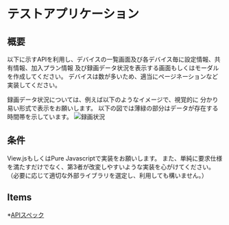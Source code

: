 # テストアプリケーション

## 概要

以下に示すAPIを利用し、デバイスの一覧画面及び各デバイス毎に設定情報、共有情報、加入プラン情報
及び録画データ状況を表示する画面もしくはモーダルを作成してください。
デバイスは数が多いため、適当にページネーションなど実装してください。

録画データ状況については、例えば以下のようなイメージで、視覚的に
分かり易い形式で表示をお願いします。
以下の図では薄緑の部分はデータが存在する時間帯を示しています。
![録画状況](https://i.imgur.com/EZxXzMX.png)

## 条件

View.jsもしくはPure Javascriptで実装をお願いします。
また、単純に要求仕様を満たすだけでなく、第3者が改変しやすいような実装を心がけてください。
（必要に応じて適切な外部ライブラリを選定し、利用しても構いません。）

## Items

*[APIスペック](tool_test/api.md)
